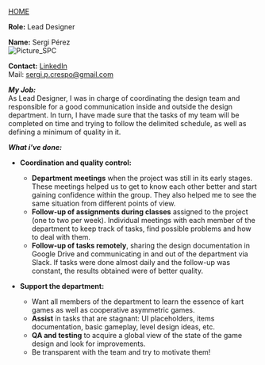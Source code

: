 [HOME](index.md)

**Role:** Lead Designer

**Name:** Sergi Pérez  
![Picture_SPC](https://lh3.google.com/u/0/d/0B9qKspr9frSTcFFvWXh1ZF9ka0k=w1040-h950-iv1)

**Contact:**
[LinkedIn](https://www.linkedin.com/in/sergi-p%C3%A9rez-crespo-b828a5aa/)    
Mail: sergi.p.crespo@gmail.com  

**_My Job:_**  
As Lead Designer, I was in charge of coordinating the design team and responsible for a good communication inside and outside the design department. In turn, I have made sure that the tasks of my team will be completed on time and trying to follow the delimited schedule, as well as defining a minimum of quality in it.

**_What i've done:_**
- **Coordination and quality control:**
   - **Department meetings** when the project was still in its early stages. These meetings helped us to get to know each other better and start gaining confidence within the group. They also helped me to see the same situation from different points of view.
   - **Follow-up of assignments during classes** assigned to the project (one to two per week). Individual meetings with each member of the department to keep track of tasks, find possible problems and how to deal with them.
   - **Follow-up of tasks remotely**, sharing the design documentation in Google Drive and communicating in and out of the department via Slack. If tasks were done almost daily and the follow-up was constant, the results obtained were of better quality.
   
- **Support the department:**
   - Want all members of the department to learn the essence of kart games as well as cooperative asymmetric games.
   - **Assist** in tasks that are stagnant: UI placeholders, items documentation, basic gameplay, level design ideas, etc.
   - **QA and testing** to acquire a global view of the state of the game design and look for improvements.
   - Be transparent with the team and try to motivate them!
